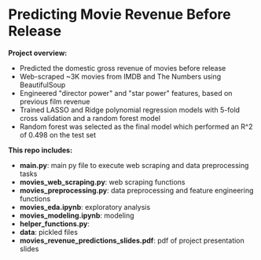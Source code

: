 # Predicting Movie Revenue Before Release

**Project overview:**
- Predicted the domestic gross revenue of movies before release 
- Web-scraped ~3K movies from IMDB and The Numbers using BeautifulSoup
- Engineered "director power" and "star power" features, based on previous film revenue 
- Trained LASSO and Ridge polynomial regression models with 5-fold cross validation and a random forest model
- Random forest was selected as the final model which performed an R^2 of 0.498 on the test set

**This repo includes:**

- **__main__.py**: main py file to execute web scraping and data preprocessing tasks
- **movies_web_scraping.py**: web scraping functions 
- **movies_preprocessing.py**: data preprocessing and feature engineering functions
- **movies_eda.ipynb**: exploratory analysis 
- **movies_modeling.ipynb**: modeling
- **helper_functions.py**: 
- **data**: pickled files
- **movies_revenue_predictions_slides.pdf**: pdf of project presentation slides
